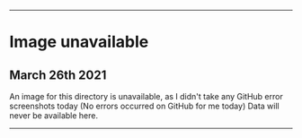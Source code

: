 
***

# Image unavailable

## March 26th 2021

An image for this directory is unavailable, as I didn't take any GitHub error screenshots today (No errors occurred on GitHub for me today) Data will never be available here.

***
